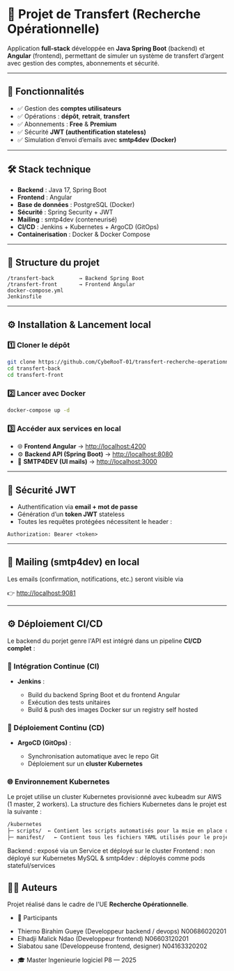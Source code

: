 # 💸 Projet de Transfert (Recherche Opérationnelle)

Application **full-stack** développée en **Java Spring Boot** (backend) et **Angular** (frontend), permettant de simuler un système de transfert d’argent avec gestion des comptes, abonnements et sécurité.

---

## 🚀 Fonctionnalités

* ✅ Gestion des **comptes utilisateurs**
* ✅ Opérations : **dépôt**, **retrait**, **transfert**
* ✅ Abonnements : **Free** & **Premium**
* ✅ Sécurité **JWT (authentification stateless)**
* ✅ Simulation d’envoi d’emails avec **smtp4dev (Docker)**

---

## 🛠️ Stack technique

* **Backend** : Java 17, Spring Boot
* **Frontend** : Angular
* **Base de données** : PostgreSQL (Docker)
* **Sécurité** : Spring Security + JWT
* **Mailing** : smtp4dev (conteneurisé)
* **CI/CD** : Jenkins + Kubernetes + ArgoCD (GitOps)
* **Containerisation** : Docker & Docker Compose

---

## 📂 Structure du projet

```
/transfert-back        → Backend Spring Boot
/transfert-front       → Frontend Angular
docker-compose.yml
Jenkinsfile
```

---

## ⚙️ Installation & Lancement local

### 1️⃣ Cloner le dépôt

```bash
git clone https://github.com/CybeRooT-01/transfert-recherche-operationnel.git
cd transfert-back
cd transfert-front
```

### 2️⃣ Lancer avec Docker

```bash
docker-compose up -d
```

### 3️⃣ Accéder aux services en local

* 🌐 **Frontend Angular** → [http://localhost:4200](http://localhost:4200)
* ⚙️ **Backend API (Spring Boot)** → [http://localhost:8080](http://localhost:8080)
* 📧 **SMTP4DEV (UI mails)** → [http://localhost:3000](http://localhost:3000)

---

## 🔐 Sécurité JWT

* Authentification via **email + mot de passe**
* Génération d’un **token JWT** stateless
* Toutes les requêtes protégées nécessitent le header :

```http
Authorization: Bearer <token>
```

---

## 📧 Mailing (smtp4dev) en local

Les emails (confirmation, notifications, etc.) seront visible via

👉 [http://localhost:9081](http://localhost:9081)

---

## ⚙️ Déploiement CI/CD

Le backend du porjet genre l'API est intégré dans un pipeline **CI/CD complet** :

### 🔨 Intégration Continue (CI)

* **Jenkins** :

  * Build du backend Spring Boot et du frontend Angular
  * Exécution des tests unitaires
  * Build & push des images Docker sur un registry self hosted

### 🚀 Déploiement Continu (CD)

* **ArgoCD (GitOps)** :

  * Synchronisation automatique avec le repo Git
  * Déploiement sur un **cluster Kubernetes**

### 🌐 Environnement Kubernetes

Le projet utilise un cluster Kubernetes provisionné avec kubeadm sur AWS (1 master, 2 workers).
La structure des fichiers Kubernetes dans le projet est la suivante :

``` bash
/kubernetes
├─ scripts/  ← Contient les scripts automatisés pour la msie en place du cluster
├─ manifest/   ← Contient tous les fichiers YAML utilisés pour le projet
```

Backend : exposé via un Service et déployé sur le cluster
Frontend : non déployé sur Kubernetes
MySQL & smtp4dev : déployés comme pods stateful/services

## 👨‍💻 Auteurs

Projet réalisé dans le cadre de l'UE **Recherche Opérationnelle**.

* 👤 Participants

 - Thierno Birahim Gueye (Developpeur backend / devops) N00686020201
 - Elhadji Malick Ndao (Developpeur frontend) N06603120201
 - Siabatou sane (Developpeuse frontend, designer) N04163320202
* 🎓 Master Ingenieurie logiciel P8 — 2025

